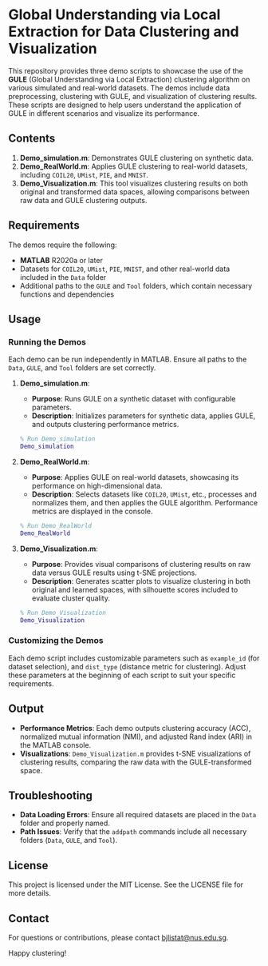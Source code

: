# Global Understanding via Local Extraction for Data Clustering and Visualization

This repository provides three demo scripts to showcase the use of the **GULE** (Global Understanding via Local Extraction) clustering algorithm on various simulated and real-world datasets. The demos include data preprocessing, clustering with GULE, and visualization of clustering results. These scripts are designed to help users understand the application of GULE in different scenarios and visualize its performance.

## Contents

1. **Demo_simulation.m**: Demonstrates GULE clustering on synthetic data.
2. **Demo_RealWorld.m**: Applies GULE clustering to real-world datasets, including `COIL20`, `UMist`, `PIE`, and `MNIST`.
3. **Demo_Visualization.m**: This tool visualizes clustering results on both original and transformed data spaces, allowing comparisons between raw data and GULE clustering outputs.

## Requirements

The demos require the following:
- **MATLAB** R2020a or later
- Datasets for `COIL20`, `UMist`, `PIE`, `MNIST`, and other real-world data included in the `Data` folder
- Additional paths to the `GULE` and `Tool` folders, which contain necessary functions and dependencies

## Usage

### Running the Demos

Each demo can be run independently in MATLAB. Ensure all paths to the `Data`, `GULE`, and `Tool` folders are set correctly.

1. **Demo_simulation.m**: 
   - **Purpose**: Runs GULE on a synthetic dataset with configurable parameters.
   - **Description**: Initializes parameters for synthetic data, applies GULE, and outputs clustering performance metrics.

   ```matlab
   % Run Demo_simulation
   Demo_simulation
   ```

2. **Demo_RealWorld.m**:
   - **Purpose**: Applies GULE on real-world datasets, showcasing its performance on high-dimensional data.
   - **Description**: Selects datasets like `COIL20`, `UMist`, etc., processes and normalizes them, and then applies the GULE algorithm. Performance metrics are displayed in the console.

   ```matlab
   % Run Demo_RealWorld
   Demo_RealWorld
   ```

3. **Demo_Visualization.m**:
   - **Purpose**: Provides visual comparisons of clustering results on raw data versus GULE results using t-SNE projections.
   - **Description**: Generates scatter plots to visualize clustering in both original and learned spaces, with silhouette scores included to evaluate cluster quality.

   ```matlab
   % Run Demo_Visualization
   Demo_Visualization
   ```

### Customizing the Demos

Each demo script includes customizable parameters such as `example_id` (for dataset selection),  and `dist_type` (distance metric for clustering). Adjust these parameters at the beginning of each script to suit your specific requirements.

## Output

- **Performance Metrics**: Each demo outputs clustering accuracy (ACC), normalized mutual information (NMI), and adjusted Rand index (ARI) in the MATLAB console.
- **Visualizations**: `Demo_Visualization.m` provides t-SNE visualizations of clustering results, comparing the raw data with the GULE-transformed space.

## Troubleshooting

- **Data Loading Errors**: Ensure all required datasets are placed in the `Data` folder and properly named.
- **Path Issues**: Verify that the `addpath` commands include all necessary folders (`Data`, `GULE`, and `Tool`).

## License

This project is licensed under the MIT License. See the LICENSE file for more details.

## Contact

For questions or contributions, please contact bjlistat@nus.edu.sg.

Happy clustering!

